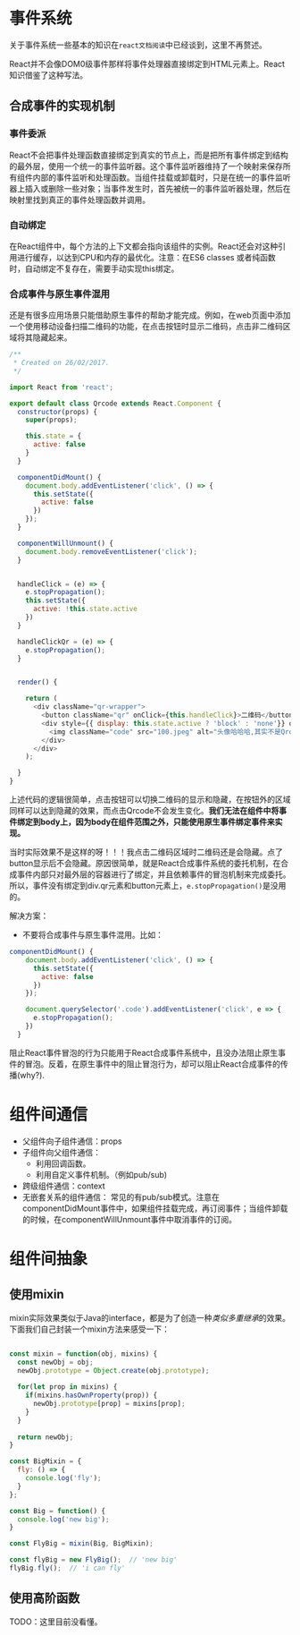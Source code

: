 # 事件系统
关于事件系统一些基本的知识在`react文档阅读`中已经谈到，这里不再赘述。

React并不会像DOM0级事件那样将事件处理器直接绑定到HTML元素上。React知识借鉴了这种写法。

## 合成事件的实现机制

### 事件委派

React不会把事件处理函数直接绑定到真实的节点上，而是把所有事件绑定到结构的最外层，使用一个统一的事件监听器。这个事件监听器维持了一个映射来保存所有组件内部的事件监听和处理函数。当组件挂载或卸载时，只是在统一的事件监听器上插入或删除一些对象；当事件发生时，首先被统一的事件监听器处理，然后在映射里找到真正的事件处理函数并调用。

### 自动绑定

在React组件中，每个方法的上下文都会指向该组件的实例。React还会对这种引用进行缓存，以达到CPU和内存的最优化。注意：在ES6 classes 或者纯函数时，自动绑定不复存在，需要手动实现this绑定。


### 合成事件与原生事件混用

还是有很多应用场景只能借助原生事件的帮助才能完成。例如，在web页面中添加一个使用移动设备扫描二维码的功能，在点击按钮时显示二维码，点击非二维码区域将其隐藏起来。

```js
/**
 * Created on 26/02/2017.
 */

import React from 'react';

export default class Qrcode extends React.Component {
  constructor(props) {
    super(props);

    this.state = {
      active: false
    }
  }

  componentDidMount() {
    document.body.addEventListener('click', () => {
      this.setState({
        active: false
      })
    });
  }

  componentWillUnmount() {
    document.body.removeEventListener('click');
  }


  handleClick = (e) => {
    e.stopPropagation();
    this.setState({
      active: !this.state.active
    })
  }

  handleClickQr = (e) => {
    e.stopPropagation();
  }


  render() {

    return (
      <div className="qr-wrapper">
        <button className="qr" onClick={this.handleClick}>二维码</button>
        <div style={{ display: this.state.active ? 'block' : 'none'}} onClick={this.handleClickQr}>
          <img className="code" src="100.jpeg" alt="头像哈哈哈,其实不是Qrcode"/>
        </div>
      </div>
    );

  }
}
```

上述代码的逻辑很简单，点击按钮可以切换二维码的显示和隐藏，在按钮外的区域同样可以达到隐藏的效果，而点击Qrcode不会发生变化。**我们无法在组件中将事件绑定到body上，因为body在组件范围之外，只能使用原生事件绑定事件来实现。**

当时实际效果不是这样的呀！！！我点击二维码区域时二维码还是会隐藏。点了button显示后不会隐藏。原因很简单，就是React合成事件系统的委托机制，在合成事件内部只对最外层的容器进行了绑定，并且依赖事件的冒泡机制来完成委托。所以，事件没有绑定到div.qr元素和button元素上，`e.stopPropagation()`是没用的。

解决方案：

* 不要将合成事件与原生事件混用。比如：

```js
componentDidMount() {
    document.body.addEventListener('click', () => {
      this.setState({
        active: false
      })
    });

    document.querySelector('.code').addEventListener('click', e => {
      e.stopPropagation();
    })
  }
```

阻止React事件冒泡的行为只能用于React合成事件系统中，且没办法阻止原生事件的冒泡。反着，在原生事件中的阻止冒泡行为，却可以阻止React合成事件的传播(why?).

# 组件间通信

* 父组件向子组件通信：props
* 子组件向父组件通信：
  * 利用回调函数。
  * 利用自定义事件机制。（例如pub/sub)
* 跨级组件通信：context
* 无嵌套关系的组件通信：
 常见的有pub/sub模式。注意在componentDidMount事件中，如果组件挂载完成，再订阅事件；当组件卸载的时候，在componentWillUnmount事件中取消事件的订阅。
 
# 组件间抽象
## 使用mixin
mixin实际效果类似于Java的interface，都是为了创造一种*类似多重继承*的效果。下面我们自己封装一个mixin方法来感受一下：

```js

const mixin = function(obj, mixins) {
  const newObj = obj;
  newObj.prototype = Object.create(obj.prototype);
  
  for(let prop in mixins) {
    if(mixins.hasOwnProperty(prop)) {
      newObj.prototype[prop] = mixins[prop];
    }
  }
  
  return newObj;
}

const BigMixin = {
  fly: () => {
    console.log('fly');
  }
};

const Big = function() {
  console.log('new big');
}

const FlyBig = mixin(Big, BigMixin);

const flyBig = new FlyBig();  // 'new big'
flyBig.fly();  // 'i can fly'
```

## 使用高阶函数
TODO：这里目前没看懂。